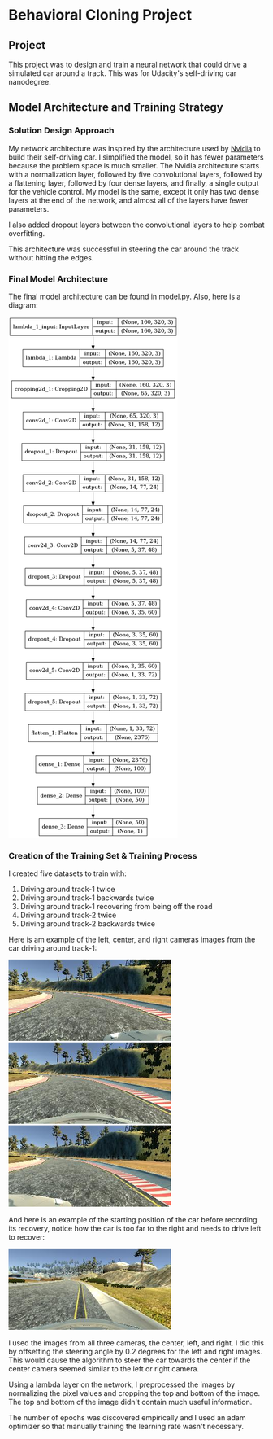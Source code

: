 # **Behavioral Cloning Project** 

[//]: # (Image References)

[image1]: ./writeup/model_visualization.png "Model Visualization"
[image2]: ./writeup/center.jpg "Center"
[image3]: ./writeup/left.jpg "Left"
[image4]: ./writeup/right.jpg "Right"
[image5]: ./writeup/recovery.jpg "Recovery" 


## Project

This project was to design and train a neural network that could drive a simulated car around a track. This was for Udacity's self-driving car nanodegree.

## Model Architecture and Training Strategy

### Solution Design Approach

My network architecture was inspired by the architecture used by [Nvidia](https://developer.nvidia.com/blog/deep-learning-self-driving-cars/) to build their self-driving car. I simplified the model, so it has fewer parameters because the problem space is much smaller. The Nvidia architecture starts with a normalization layer, followed by five convolutional layers, followed by a flattening layer, followed by four dense layers, and finally, a single output for the vehicle control. My model is the same, except it only has two dense layers at the end of the network, and almost all of the layers have fewer parameters.

I also added dropout layers between the convolutional layers to help combat overfitting.

This architecture was successful in steering the car around the track without hitting the edges.

### Final Model Architecture

The final model architecture can be found in model.py. Also, here is a diagram:

![alt text][image1]

### Creation of the Training Set & Training Process

I created five datasets to train with:

1. Driving around track-1 twice
2. Driving around track-1 backwards twice
3. Driving around track-1 recovering from being off the road
4. Driving around track-2 twice
5. Driving around track-2 backwards twice


Here is am example of the left, center, and right cameras images from the car driving around track-1:

![alt text][image3]
![alt text][image2]
![alt text][image4]

And here is an example of the starting position of the car before recording its recovery, notice how the car is too far to the right and needs to drive left to recover:

![alt text][image5]

I used the images from all three cameras, the center, left, and right. I did this by offsetting the steering angle by 0.2 degrees for the left and right images. This would cause the algorithm to steer the car towards the center if the center camera seemed similar to the left or right camera. 

Using a lambda layer on the network, I preprocessed the images by normalizing the pixel values and cropping the top and bottom of the image. The top and bottom of the image didn't contain much useful information. 

The number of epochs was discovered empirically and I used an adam optimizer so that manually training the learning rate wasn't necessary.



